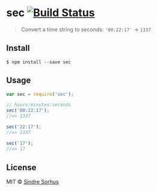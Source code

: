 # sec [![Build Status](https://travis-ci.org/sindresorhus/sec.svg?branch=master)](https://travis-ci.org/sindresorhus/sec)

> Convert a time string to seconds: `'00:22:17'` → `1337`


## Install

```
$ npm install --save sec
```


## Usage

```js
var sec = require('sec');

// hours:minutes:seconds
sec('00:22:17');
//=> 1337

sec('22:17');
//=> 1337

sec('17');
//=> 17
```


## License

MIT © [Sindre Sorhus](http://sindresorhus.com)

